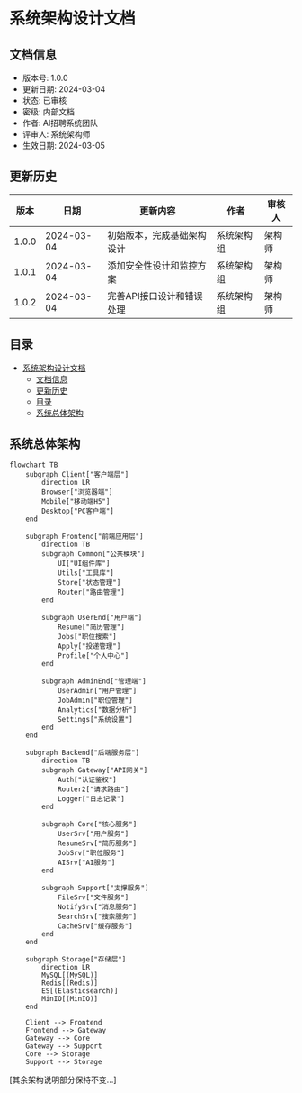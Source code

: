 # 系统架构设计文档

## 文档信息
- 版本号: 1.0.0
- 更新日期: 2024-03-04
- 状态: 已审核
- 密级: 内部文档
- 作者: AI招聘系统团队
- 评审人: 系统架构师
- 生效日期: 2024-03-05

## 更新历史
| 版本 | 日期 | 更新内容 | 作者 | 审核人 |
|------|------|----------|------|--------|
| 1.0.0 | 2024-03-04 | 初始版本，完成基础架构设计 | 系统架构组 | 架构师 |
| 1.0.1 | 2024-03-04 | 添加安全性设计和监控方案 | 系统架构组 | 架构师 |
| 1.0.2 | 2024-03-04 | 完善API接口设计和错误处理 | 系统架构组 | 架构师 |

## 目录
- [系统架构设计文档](#系统架构设计文档)
  - [文档信息](#文档信息)
  - [更新历史](#更新历史)
  - [目录](#目录)
  - [系统总体架构](#系统总体架构)

## 系统总体架构

```mermaid
flowchart TB
    subgraph Client["客户端层"]
        direction LR
        Browser["浏览器端"]
        Mobile["移动端H5"]
        Desktop["PC客户端"]
    end

    subgraph Frontend["前端应用层"]
        direction TB
        subgraph Common["公共模块"]
            UI["UI组件库"]
            Utils["工具库"]
            Store["状态管理"]
            Router["路由管理"]
        end
        
        subgraph UserEnd["用户端"]
            Resume["简历管理"]
            Jobs["职位搜索"]
            Apply["投递管理"]
            Profile["个人中心"]
        end
        
        subgraph AdminEnd["管理端"]
            UserAdmin["用户管理"]
            JobAdmin["职位管理"]
            Analytics["数据分析"]
            Settings["系统设置"]
        end
    end

    subgraph Backend["后端服务层"]
        direction TB
        subgraph Gateway["API网关"]
            Auth["认证鉴权"]
            Router2["请求路由"]
            Logger["日志记录"]
        end

        subgraph Core["核心服务"]
            UserSrv["用户服务"]
            ResumeSrv["简历服务"]
            JobSrv["职位服务"]
            AISrv["AI服务"]
        end

        subgraph Support["支撑服务"]
            FileSrv["文件服务"]
            NotifySrv["消息服务"]
            SearchSrv["搜索服务"]
            CacheSrv["缓存服务"]
        end
    end

    subgraph Storage["存储层"]
        direction LR
        MySQL[(MySQL)]
        Redis[(Redis)]
        ES[(Elasticsearch)]
        MinIO[(MinIO)]
    end

    Client --> Frontend
    Frontend --> Gateway
    Gateway --> Core
    Gateway --> Support
    Core --> Storage
    Support --> Storage
```

[其余架构说明部分保持不变...]

